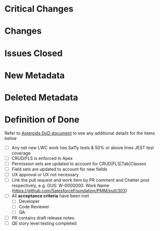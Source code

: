 # Critical Changes

# Changes

# Issues Closed

# New Metadata

# Deleted Metadata

# Definition of Done
  Refer to [Asteroids DoD document](https://salesforce.quip.com/iq2mAy4i62oM) to see any additional details for the items below
- [ ] Any net new LWC work has Sa11y tests & 50% or above lines JEST test coverage  
- [ ] CRUD/FLS is enforced in Apex
- [ ] Permission sets are updated to account for CRUD|FLS|Tab|Classes
- [ ] Field sets are updated to account for new fields
- [ ] UX approval or UX not necessary
- [ ] Link the pull request and work item by PR comment and Chatter post respectively, e.g. GUS: W-0000000: Work Name (https://github.com/SalesforceFoundation/PMM/pull/303)
- [ ] All **acceptance criteria** have been met
    - [ ] Developer
    - [ ] Code Reviewer
    - [ ] QA
- [ ] PR contains draft release notes
- [ ] QE story level testing completed